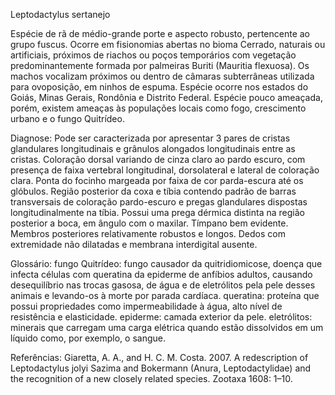 ﻿Leptodactylus sertanejo


Espécie de rã de médio-grande porte e aspecto robusto, pertencente ao grupo fuscus. Ocorre em fisionomias abertas no bioma Cerrado, naturais ou artificiais, próximos de riachos ou poços temporários com vegetação predominantemente formada por palmeiras Buriti (Mauritia flexuosa). Os machos vocalizam próximos ou dentro de câmaras subterrâneas utilizada para ovoposição, em ninhos de espuma.
Espécie ocorre nos estados do Goiás, Minas Gerais, Rondônia e Distrito Federal. Espécie pouco ameaçada, porém, existem ameaças às populações locais como fogo, crescimento urbano e o fungo Quitrídeo.


Diagnose:
        Pode ser caracterizada por apresentar 3 pares de cristas glandulares longitudinais e grânulos alongados longitudinais entre as cristas. Coloração dorsal variando de cinza claro ao pardo escuro, com presença de faixa vertebral longitudinal, dorsolateral e lateral de coloração clara. Ponta do focinho margeada por faixa de cor parda-escura até os glóbulos. Região posterior da coxa e tíbia contendo padrão de barras transversais de coloração pardo-escuro e pregas glandulares dispostas longitudinalmente na tíbia. Possui uma prega dérmica distinta na região posterior a boca, em ângulo com o maxilar. Tímpano bem evidente. Membros posteriores relativamente robustos e longos. Dedos com extremidade não dilatadas e membrana interdigital ausente.


Glossário:
fungo Quitrídeo: fungo causador da quitridiomicose, doença que infecta células com queratina da epiderme de anfíbios adultos, causando desequilíbrio nas trocas gasosa, de água e de eletrólitos pela pele desses animais e levando-os à morte por parada cardíaca.
queratina: proteína que possui propriedades como impermeabilidade à água, alto nível de resistência e elasticidade.
epiderme: camada exterior da pele.
eletrólitos: minerais que carregam uma carga elétrica quando estão dissolvidos em um líquido como, por exemplo, o sangue.


Referências:
Giaretta, A. A., and H. C. M. Costa. 2007. A redescription of Leptodactylus jolyi Sazima and Bokermann (Anura, Leptodactylidae) and the recognition of a new closely related species. Zootaxa 1608: 1–10.